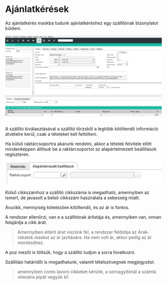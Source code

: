 # Ajánlatkérések

Az ajánlatkérés maskba tudunk ajánlatkéréshez egy szállítónak bizonylatot küldeni.

![alt text](image-2.png)

A szállító kiválasztásával a szállító törzsből a legtöbb kitöltendő információ átvételre kerül, csak a tételeket kell feltölteni.

Ha külső raktárcsoportra akarunk rendelni, akkor a tételek felvitele előtt mindenképpen állítsuk be a raktárcsoportot az alapértelmezett beállítások regiszteren.

![alt text](image-9.png)

Külső cikkszámhoz a szállító cikkszáma is megadható, amennyiben az ismert, de javasolt a belső cikkszám használata a sebesség miatt.

Árucikk, mennyiség kötelezően kitöltendő, és az ár is fontos.

A rendszer ellenőrzi, van e a szállítónak árlistája és, amennyiben van, onnan felajánlja a cikk árát.

> Amennyiben eltérő árat viszünk fel, a rendszer feldobja az Árak-rabatok maskot az ár javítására. Ha nem volt ár, akkor pedig az ár mentéséhez.

A poz mezőt is töltsük, hogy a szállító tudjon a sorra hivatkozni.

Szállítási határidőt is megadhatunk, valamit tételszövegnek megjegyzést.

> amennyiben conto lavoró cikkeket kérünk, a sornagyítónál a számla releváns pipát vegyük ki!

